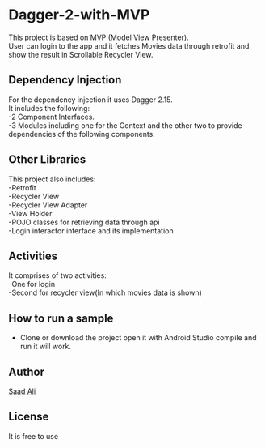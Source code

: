 # Dagger-2-with-MVP

This project is based on MVP (Model View Presenter). </br>
User can login to the app and it fetches Movies data through retrofit and show the result in Scrollable Recycler View.</br>

## Dependency Injection
For the dependency injection it uses Dagger 2.15.</br>
It includes the following:</br>
-2 Component Interfaces.</br>
-3 Modules including one for the Context and the other two to provide dependencies of the following components. </br>

## Other Libraries
This project also includes:</br>
-Retrofit</br>
-Recycler View</br>
-Recycler View Adapter</br>
-View Holder</br>
-POJO classes for retrieving data through api</br>
-Login interactor interface and its implementation</br>


## Activities
It comprises of two activities:</br>
-One for login</br>
-Second for recycler view(In which movies data is shown)</br>



## How to run a sample
- Clone or download the project open it with Android Studio compile and run it will work.</br>


## Author
[Saad Ali](https://www.linkedin.com/in/saad-ali-822951158/ "Saad Ali")</br>

## License
It is free to use</br>
